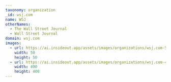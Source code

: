 ```yaml
---
taxonomy: organization
_id: wsj.com
name: WSJ
otherNames: 
  - The Wall Street Journal
  - Wall Street Journal
domain: wsj.com
images:
  - url: https://ai.insideout.app/assets/images/organizations/wsj.com-50x50.jpg
    width: 50
    height: 50
  - url: https://ai.insideout.app/assets/images/organizations/wsj.com-400x400.jpg
    width: 400
    height: 400
---
```

